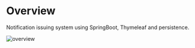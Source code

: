 # Overview

Notification issuing system using SpringBoot, Thymeleaf and persistence.

![overview](https://user-images.githubusercontent.com/56695817/177052648-0f2ea6ba-0e7d-4015-88de-ea0dce1d5150.gif)

